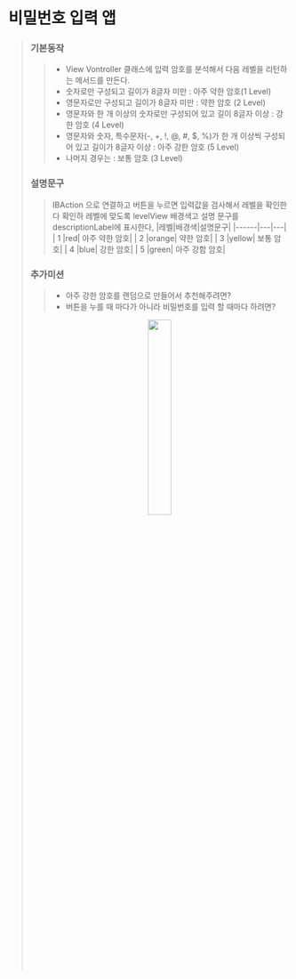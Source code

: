 # 비밀번호 입력 앱

> ### 기본동작
> > * View Vontroller 클래스에 입력 암호를 분석해서 다음 레벨을 리턴하는 메서드를 만든다.
> > * 숫자로만 구성되고 길이가 8글자 미만 : 아주 약한 암호(1 Level)
> > * 영문자로만 구성되고 길이가 8글자 미만 : 약한 암호 (2 Level)
> >* 영문자와 한 개 이상의 숫자로만 구성되어 있고 길이 8글자 이상 : 강한 암호 (4 Level)
> >* 영문자와 숫자, 특수문자(-, +, !, @, #, $, %)가 한 개 이상씩 구성되어 있고 길이가 8글자 이상 : 아주 강한 암호 (5 Level)
> >* 나머지 경우는 : 보통 암호 (3 Level)
>
>
> ### 설명문구
>> IBAction 으로 연결하고 버튼을 누르면 입력값을 검사해서 레벨을 확인한다
> >확인하 레벨에 맞도록 levelView 배경색고 설명 문구를 descriptionLabel에 표시한다,
>> |레벨|배경색|설명문구|
> >|------|---|---|
> >| 1 |red|	아주 약한 암호|
> >| 2 |orange|	약한 암호|
> >| 3 |yellow|	보통 암호|
>> | 4 |blue|	강한 암호|
>> | 5 |green|	아주 강함 암호|
>
> ### 추가미션
> >* 아주 강한 암호를 랜덤으로 만들어서 추천해주려면?
>> * 버튼을 누를 때 마다가 아니라 비밀번호를 입력 할 때마다 하려면?
>
>
> <p align="center"><img width="30%" src="https://user-images.githubusercontent.com/78553659/141091995-03816844-b757-4d49-ba44-ff109c33f215.gif"/></p>
